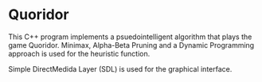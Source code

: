 # Quoridor

This C++ program implements a psuedointelligent algorithm that plays the game Quoridor. Minimax, Alpha-Beta Pruning and a Dynamic Programming approach is used for the heuristic function.  

Simple DirectMedida Layer (SDL) is used for the graphical interface.

